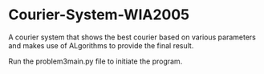 # Courier-System-WIA2005
A courier system that shows the best courier based on various parameters and makes use of ALgorithms to provide the final result.

Run the problem3main.py file to initiate the program.
